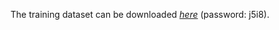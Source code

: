 The training dataset can be downloaded [*here*](https://pan.baidu.com/s/1NVsgEbJJfLyxZJQFa-KAew) (password: j5i8). <br>
